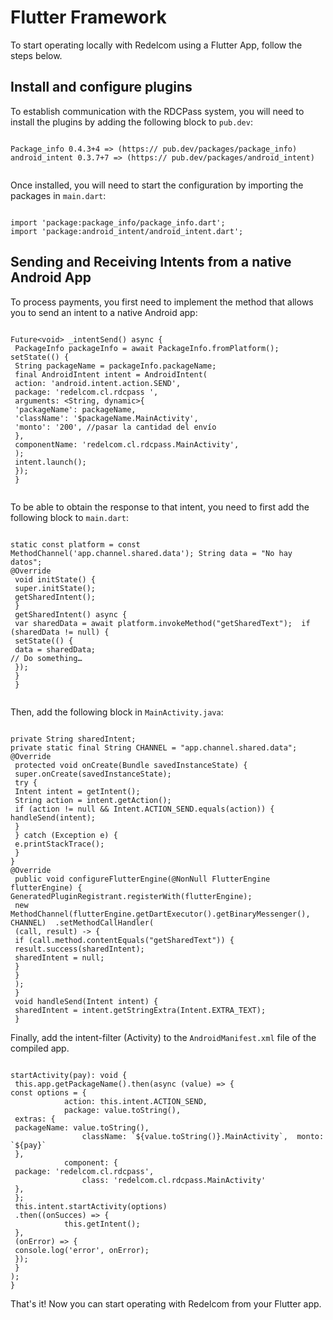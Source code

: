 # Flutter Framework 

To start operating locally with Redelcom using a Flutter App, follow the steps below. 

## Install and configure plugins 

To establish communication with the RDCPass system, you will need to install the plugins by adding the following block to `pub.dev`:

```flutter

Package_info 0.4.3+4 => (https:// pub.dev/packages/package_info) 
android_intent 0.3.7+7 => (https:// pub.dev/packages/android_intent)
 
```

Once installed, you will need to start the configuration by importing the packages in `main.dart`:

```flutter

import 'package:package_info/package_info.dart'; 
import 'package:android_intent/android_intent.dart';  

```


## Sending and Receiving Intents from a native Android App

To process payments, you first need to implement the method that allows you to send an intent to a native Android app:


```flutter

Future<void> _intentSend() async { 
 PackageInfo packageInfo = await PackageInfo.fromPlatform();  setState(() { 
 String packageName = packageInfo.packageName; 
 final AndroidIntent intent = AndroidIntent( 
 action: 'android.intent.action.SEND', 
 package: 'redelcom.cl.rdcpass ', 
 arguments: <String, dynamic>{ 
 'packageName': packageName, 
 'className': '$packageName.MainActivity', 
 'monto': '200', //pasar la cantidad del envío 
 }, 
 componentName: 'redelcom.cl.rdcpass.MainActivity', 
 ); 
 intent.launch(); 
 }); 
 }
 
```

To be able to obtain the response to that intent, you need to first add the following block to `main.dart`:

```flutter

static const platform = const MethodChannel('app.channel.shared.data'); String data = "No hay datos"; 
@Override 
 void initState() { 
 super.initState(); 
 getSharedIntent(); 
 } 
 getSharedIntent() async { 
 var sharedData = await platform.invokeMethod("getSharedText");  if (sharedData != null) { 
 setState(() { 
 data = sharedData; 
// Do something… 
 }); 
 } 
 } 
 
```

Then, add the following block in `MainActivity.java`:

```flutter

private String sharedIntent; 
private static final String CHANNEL = "app.channel.shared.data"; 
@Override 
 protected void onCreate(Bundle savedInstanceState) { 
 super.onCreate(savedInstanceState); 
 try { 
 Intent intent = getIntent(); 
 String action = intent.getAction(); 
 if (action != null && Intent.ACTION_SEND.equals(action)) {  handleSend(intent); 
 } 
 } catch (Exception e) { 
 e.printStackTrace(); 
 } 
}
@Override 
 public void configureFlutterEngine(@NonNull FlutterEngine flutterEngine) {  GeneratedPluginRegistrant.registerWith(flutterEngine); 
 new MethodChannel(flutterEngine.getDartExecutor().getBinaryMessenger(), CHANNEL)  .setMethodCallHandler( 
 (call, result) -> { 
 if (call.method.contentEquals("getSharedText")) { 
 result.success(sharedIntent); 
 sharedIntent = null; 
 } 
 } 
 ); 
 } 
 void handleSend(Intent intent) { 
 sharedIntent = intent.getStringExtra(Intent.EXTRA_TEXT); 
 } 

```

Finally, add the intent-filter (Activity) to the `AndroidManifest.xml` file of the compiled app.

```flutter

startActivity(pay): void { 
 this.app.getPackageName().then(async (value) => {  
const options = { 
 			action: this.intent.ACTION_SEND, 
 			package: value.toString(), 
 extras: { 
 packageName: value.toString(), 
 				className: `${value.toString()}.MainActivity`,  monto: `${pay}` 
 }, 
 			component: { 
 package: 'redelcom.cl.rdcpass', 
 				class: 'redelcom.cl.rdcpass.MainActivity' 
 }, 
 }; 
 this.intent.startActivity(options) 
 .then((onSucces) => { 
 			this.getIntent(); 
 }, 
 (onError) => { 
 console.log('error', onError); 
 }); 
 } 
);  
}

```

That's it! Now you can start operating with Redelcom from your Flutter app.
